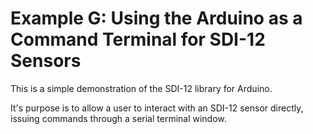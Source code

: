 # Example G: Using the Arduino as a Command Terminal for SDI-12 Sensors<!-- {#example_g_page} -->

This is a simple demonstration of the SDI-12 library for Arduino.

It's purpose is to allow a user to interact with an SDI-12 sensor directly, issuing commands through a serial terminal window.

[//]: # ( @section g_terminal_window_pio PlatformIO Configuration )

[//]: # ( @example{lineno} g_terminal_window.ino @m_examplenavigation{examples_page,} @m_footernavigation )

[//]: # ( @include{lineno} g_terminal_window/platformio.ini )

[//]: # ( @section g_terminal_window_code The Complete Example )
